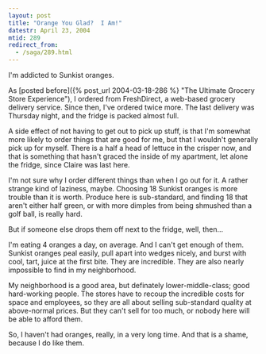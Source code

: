 ```yaml
---
layout: post
title: "Orange You Glad?  I Am!"
datestr: April 23, 2004
mtid: 289
redirect_from:
  - /saga/289.html
---
```


I'm addicted to Sunkist oranges.

As [posted before]({% post_url 2004-03-18-286 %} "The Ultimate Grocery Store Experience"),
I ordered from FreshDirect, a web-based grocery delivery service.  Since then, I've ordered
twice more.  The last delivery was Thursday night, and the fridge is packed almost full.

A side effect of not having to get out to pick up stuff, is that I'm somewhat more likely
to order things that are good for me, but that I wouldn't generally pick up for myself.
There is a half a head of lettuce in the crisper now, and that is something that hasn't
graced the inside of my apartment, let alone the fridge, since Claire was last here.

I'm not sure why I order different things than when I go out for it.  A rather strange
kind of laziness, maybe.  Choosing 18 Sunkist oranges is more trouble than it is worth.
Produce here is sub-standard, and finding 18 that aren't either half green, or with
more dimples from being shmushed than a  golf ball, is really hard.

But if someone else drops them off next to the fridge, well, then...

I'm eating 4 oranges a day, on average.  And I can't get enough of them.  Sunkist oranges
peal easily, pull apart into wedges nicely, and burst with cool, tart, juice at the first
bite.  They are incredible.  They are also nearly impossible to find in my neighborhood.

My neighborhood is a good area, but definately lower-middle-class; good hard-working people.
The stores have to recoup the incredible costs for space and employees, so they are all
about selling sub-standard quality at above-normal prices.  But they can't sell for too
much, or nobody here will be able to afford them.

So, I haven't had oranges, really, in a very long time.  And that is a shame, because I
do like them.

